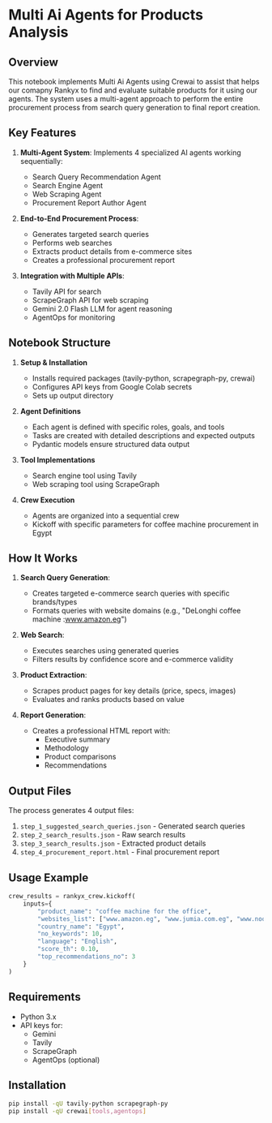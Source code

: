 # Multi Ai Agents for Products Analysis

## Overview

This notebook implements Multi Ai Agents using Crewai to assist that helps our comapny Rankyx to find and evaluate suitable products for it using our agents. The system uses a multi-agent approach to perform the entire procurement process from search query generation to final report creation.

## Key Features

1. **Multi-Agent System**: Implements 4 specialized AI agents working sequentially:
   - Search Query Recommendation Agent
   - Search Engine Agent
   - Web Scraping Agent
   - Procurement Report Author Agent

2. **End-to-End Procurement Process**:
   - Generates targeted search queries
   - Performs web searches
   - Extracts product details from e-commerce sites
   - Creates a professional procurement report

3. **Integration with Multiple APIs**:
   - Tavily API for search
   - ScrapeGraph API for web scraping
   - Gemini 2.0 Flash LLM for agent reasoning
   - AgentOps for monitoring

## Notebook Structure

1. **Setup & Installation**
   - Installs required packages (tavily-python, scrapegraph-py, crewai)
   - Configures API keys from Google Colab secrets
   - Sets up output directory

2. **Agent Definitions**
   - Each agent is defined with specific roles, goals, and tools
   - Tasks are created with detailed descriptions and expected outputs
   - Pydantic models ensure structured data output

3. **Tool Implementations**
   - Search engine tool using Tavily
   - Web scraping tool using ScrapeGraph

4. **Crew Execution**
   - Agents are organized into a sequential crew
   - Kickoff with specific parameters for coffee machine procurement in Egypt

## How It Works

1. **Search Query Generation**:
   - Creates targeted e-commerce search queries with specific brands/types
   - Formats queries with website domains (e.g., "DeLonghi coffee machine :www.amazon.eg")

2. **Web Search**:
   - Executes searches using generated queries
   - Filters results by confidence score and e-commerce validity

3. **Product Extraction**:
   - Scrapes product pages for key details (price, specs, images)
   - Evaluates and ranks products based on value

4. **Report Generation**:
   - Creates a professional HTML report with:
     - Executive summary
     - Methodology
     - Product comparisons
     - Recommendations

## Output Files

The process generates 4 output files:
1. `step_1_suggested_search_queries.json` - Generated search queries
2. `step_2_search_results.json` - Raw search results
3. `step_3_search_results.json` - Extracted product details
4. `step_4_procurement_report.html` - Final procurement report

## Usage Example

```python
crew_results = rankyx_crew.kickoff(
    inputs={
        "product_name": "coffee machine for the office",
        "websites_list": ["www.amazon.eg", "www.jumia.com.eg", "www.noon.com/egypt-en"],
        "country_name": "Egypt",
        "no_keywords": 10,
        "language": "English",
        "score_th": 0.10,
        "top_recommendations_no": 3
    }
)
```

## Requirements

- Python 3.x
- API keys for:
  - Gemini
  - Tavily
  - ScrapeGraph
  - AgentOps (optional)

## Installation

```bash
pip install -qU tavily-python scrapegraph-py
pip install -qU crewai[tools,agentops]
```
